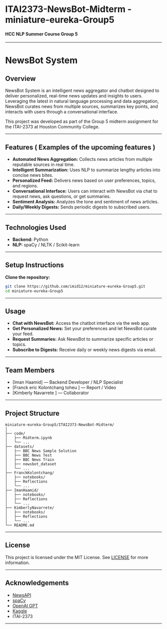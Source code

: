 # ITAI2373-NewsBot-Midterm - miniature-eureka-Group5
#### HCC NLP Summer Course Group 5
---

# NewsBot System

## Overview

NewsBot System is an intelligent news aggregator and chatbot designed to deliver personalized, real-time news updates and insights to users. Leveraging the latest in natural language processing and data aggregation, NewsBot curates news from multiple sources, summarizes key points, and interacts with users through a conversational interface.

This project was developed as part of the Group 5 midterm assignment for the ITAI-2373 at Houston Community College.

---

## Features ( Examples of the upcoming features )

- **Automated News Aggregation:** Collects news articles from multiple reputable sources in real time.
- **Intelligent Summarization:** Uses NLP to summarize lengthy articles into concise news bites.
- **Personalized Feed:** Delivers news based on user preferences, topics, and regions.
- **Conversational Interface:** Users can interact with NewsBot via chat to request news, ask questions, or get summaries.
- **Sentiment Analysis:** Analyzes the tone and sentiment of news articles.
- **Daily/Weekly Digests:** Sends periodic digests to subscribed users.

---

## Technologies Used

- **Backend:** Python
- **NLP:** spaCy / NLTK / Scikit-learn

---

## Setup Instructions

**Clone the repository:**
   ```bash
   git clone https://github.com/imid12/miniature-eureka-Group5.git
   cd miniature-eureka-Group5
   ```
---

## Usage

- **Chat with NewsBot:** Access the chatbot interface via the web app.
- **Get Personalized News:** Set your preferences and let NewsBot curate your feed.
- **Request Summaries:** Ask NewsBot to summarize specific articles or topics.
- **Subscribe to Digests:** Receive daily or weekly news digests via email.

---

## Team Members

- [Iman Haamid] — Backend Developer / NLP Specialist
- [Franck eric Kolontchang toheu ] — Report / Video 
- [Kimberly Navarrete ] — Collaborator


---

## Project Structure

```
miniature-eureka-Group5/ITAI2373-NewsBot-Midterm/
│
├── code/
│   ├── Midterm.ipynb
│   └── ...
├── datasets/
│   ├── BBC News Sample Solution
│   ├── BBC News Test
│   ├── BBC News Train
│   ├── newsbot_dataset
│   └── ...
├── FranckKolontchang/
│   ├── notebooks/
│   ├── Reflections
│   └── ...
├── ImanHaamid/
│   ├── notebooks/
│   ├── Reflections
│   └── ...
├── KimberlyNavarrete/
│   ├── notebooks/
│   ├── Reflections
│   └── ...
└── README.md
```

---

## License

This project is licensed under the MIT License. See [LICENSE](LICENSE) for more information.

---

## Acknowledgements

- [NewsAPI](https://newsapi.org/)
- [spaCy](https://spacy.io/)
- [OpenAI GPT](https://openai.com/)
- [Kaggle](https://kaggle.com/)
- ITAI-2373

---
